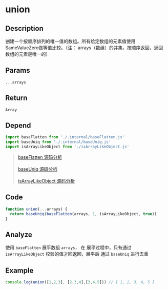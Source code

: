 # union

## Description
创建一个按顺序排列的唯一值的数组。所有给定数组的元素值使用 SameValueZero做等值比较。（注： arrays（数组）的并集，按顺序返回，返回数组的元素是唯一的）

## Params
`...arrays`

## Return
`Array`

## Depend
```js
import baseFlatten from './.internal/baseFlatten.js'
import baseUniq from './.internal/baseUniq.js'
import isArrayLikeObject from './isArrayLikeObject.js'
```
> [baseFlatten 源码分析](../internal/baseFlatten.md)
> <br/>
> <br/>
> [baseUniq 源码分析](../internal/baseUniq.md)
> <br/>
> <br/>
> [isArrayLikeObject 源码分析](./isArrayLikeObject.md)

## Code
```js
function union(...arrays) {
  return baseUniq(baseFlatten(arrays, 1, isArrayLikeObject, true))
}
```

## Analyze
使用 `baseFlatten` 展平数组 `arrays`， 在 展平过程中，只有通过 `isArrayLikeObject` 校验的值才回返回，展平后 通过 `baseUniq` 进行去重

## Example
```js
console.log(union([1,2,3], [2,3,4],[3,4,5])) // [ 1, 2, 3, 4, 5 ]
```
